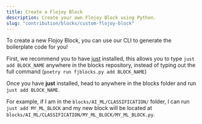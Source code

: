 ```yaml
---
title: Create a Flojoy Block
description: Create your own Flojoy Block using Python.
slug: "contribution/blocks/custom-flojoy-block"
---
```


To create a new Flojoy Block, you can use our CLI to generate the boilerplate
code for you!

First, we recommend you to have [just](https://just.systems/) installed, this
allows you to type `just add BLOCK_NAME` anywhere in the blocks repository,
instead of typing out the full command (`poetry run fjblocks.py add BLOCK_NAME`)

Once you have **just** installed, head to anywhere in the blocks folder and
run `just add BLOCK_NAME`.

For example, if I am in the `blocks/AI_ML/CLASSIFICATION/` folder, I can run
`just add MY_ML_BLOCK` and my new block will be located at
`blocks/AI_ML/CLASSIFICATION/MY_ML_BLOCK/MY_ML_BLOCK.py`.
